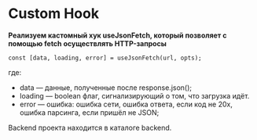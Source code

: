 # Custom Hook

**Реализуем кастомный хук useJsonFetch, который позволяет с помощью fetch осуществлять HTTP-запросы**

```
const [data, loading, error] = useJsonFetch(url, opts);

```
где:
-  data — данные, полученные после response.json();
-  loading — boolean флаг, сигнализирующий о том, что загрузка идёт.
-  error — ошибка: ошибка сети, ошибка ответа, если код не 20x, ошибка парсинга, если пришёл не JSON;

Backend проекта находится в каталоге backend.
